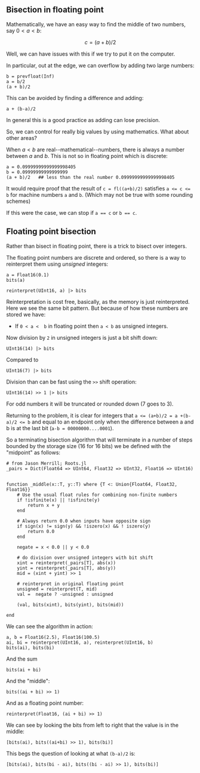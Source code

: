 ## Bisection in floating point

Mathematically, we have an easy way to find the middle of two numbers, say $0 < a < b$:

$$~
c = (a + b)/2
~$$

Well, we can have issues with this if we try to put it on the computer.


In particular, out at the edge, we can overflow by adding two large numbers:

```
b = prevfloat(Inf)
a = b/2
(a + b)/2
```

This can be avoided by finding a difference and adding:

```
a + (b-a)/2
```

In general this is a good practice as adding can lose precision.

So, we can control for really big values by using mathematics. What about other areas?


When $a < b$ are real--mathematical--numbers, there is always a number between $a$ and $b$. This is not so in floating point which is discrete:

```
a = 0.09999999999999998405
b = 0.09999999999999999
(a + b)/2   ## less than the real number 0.09999999999999998405
```

It would require proof that the result of `c = fl((a+b)/2)` satisfies `a <= c <= b` for machine numbers `a` and `b`. (Which may not be true with some rounding schemes)

If this were the case, we can stop if `a == c`  or `b == c`.


## Floating point bisection

Rather than bisect in floating point, there is a trick to bisect over integers.

The floating point numbers are discrete and ordered, so there is a way to reinterpret them using *unsigned* integers:

```
a = Float16(0.1)
bits(a)
```

```
reinterpret(UInt16, a) |> bits
```

Reinterpretation is cost free, basically, as the memory is just reinterpreted. Here we see the same bit pattern. But because of how these numbers are stored we have:

* If `0 < a <  b` in floating point then `a < b` as unsigned integers.

Now division by `2` in unsigned integers is just a bit shift down:

```
UInt16(14) |> bits
```

Compared to

```
UInt16(7) |> bits
```

Division than can be fast using the `>>` shift operation:

```
UInt16(14) >> 1 |> bits
```

For odd numbers it will be truncated or rounded down (7 goes to 3).

Returning to the problem, it is clear for integers that `a <= (a+b)/2 = a +(b-a)/2 <= b` and equal to an endpoint only when the difference between a and b is at the last bit (`a-b = 00000000....0001`).



So a terminating bisection algorithm that will terminate in a number of steps bounded by the storage size (16 for 16 bits) we be defined with the "midpoint" as follows:


```
# from Jason Merrill; Roots.jl
_pairs = Dict(Float64 => UInt64, Float32 => UInt32, Float16 => UInt16)


function _middle(x::T, y::T) where {T <: Union{Float64, Float32, Float16}}
    # Use the usual float rules for combining non-finite numbers
    if !isfinite(x) || !isfinite(y)
        return x + y
    end
    
    # Always return 0.0 when inputs have opposite sign
    if sign(x) != sign(y) && !iszero(x) && ! iszero(y)
        return 0.0
    end
    
    negate = x < 0.0 || y < 0.0

    # do division over unsigned integers with bit shift
    xint = reinterpret(_pairs[T], abs(x))
    yint = reinterpret(_pairs[T], abs(y))
    mid = (xint + yint) >> 1

	# reinterpret in original floating point
    unsigned = reinterpret(T, mid)
    val =  negate ? -unsigned : unsigned

    (val, bits(xint), bits(yint), bits(mid))
    
end
```


We can see the algorithm in action:

```
a, b = Float16(2.5), Float16(100.5)
ai, bi = reinterpret(UInt16, a), reinterpret(UInt16, b)
bits(ai), bits(bi)
```

And the sum

```
bits(ai + bi)
```

And the "middle":

```
bits((ai + bi) >> 1)
```

And as a floating point number:

```
reinterpret(Float16, (ai + bi) >> 1)
```


We can see by looking the bits from left to right that the value is in the middle:

```
[bits(ai), bits((ai+bi) >> 1), bits(bi)]
```

This begs the question of looking at what `(b-a)/2` is:

```
[bits(ai), bits(bi - ai), bits((bi - ai) >> 1), bits(bi)]
```




